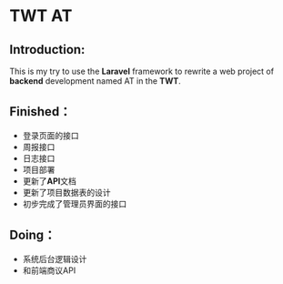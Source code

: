 # **TWT** AT

## Introduction:

This is my try to use the **Laravel** framework to rewrite a web project of **backend** development named AT in the **TWT**.

## Finished：

- 登录页面的接口
- 周报接口
- 日志接口
- 项目部署
- 更新了**API**文档
- 更新了项目数据表的设计
- 初步完成了管理员界面的接口

## Doing：

- 系统后台逻辑设计
- 和前端商议API